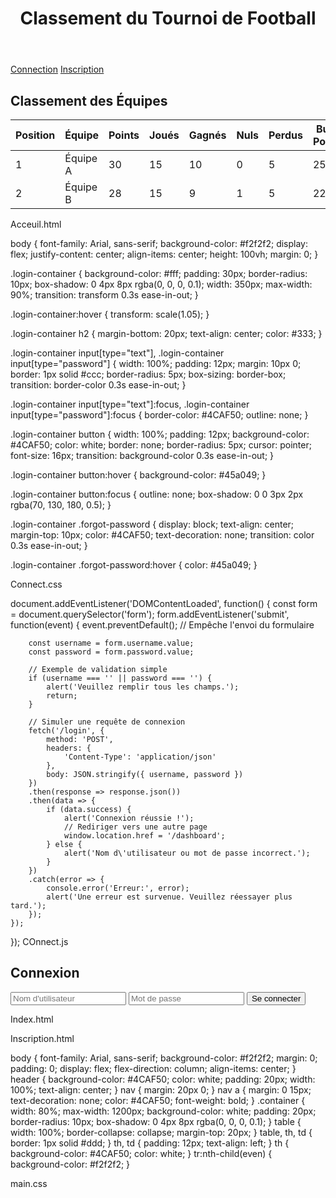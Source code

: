 <!DOCTYPE html>
<html>
<head>
    <meta charset='utf-8'>
    <meta http-equiv='X-UA-Compatible' content='IE=edge'>
    <title>Classement du Tournoi de Football</title>
    <meta name='viewport' content='width=device-width, initial-scale=1'>
    <link rel='stylesheet' type='text/css' media='screen' href='main.css'>
    <script src='main.js'></script>
</head>

<body>
    <header>
        <h1>Classement du Tournoi de Football</h1>
    </header>
    <nav>
        <a href="Connect.html">Connection</a>
        <a href="Inscription.html">Inscription</a>
    </nav>
    <div class="container">
        <h2>Classement des Équipes</h2>
        <table>
            <thead>
                <tr>
                    <th>Position</th>
                    <th>Équipe</th>
                    <th>Points</th>
                    <th>Joués</th>
                    <th>Gagnés</th>
                    <th>Nuls</th>
                    <th>Perdus</th>
                    <th>But Pour</th>
                    <th>But Contre</th>
                    <th>Différence</th>
                </tr>
            </thead>
            <tbody>
                <tr>
                    <td>1</td>
                    <td>Équipe A</td>
                    <td>30</td>
                    <td>15</td>
                    <td>10</td>
                    <td>0</td>
                    <td>5</td>
                    <td>25</td>
                    <td>10</td>
                    <td>+15</td>
                </tr>
                <tr>
                    <td>2</td>
                    <td>Équipe B</td>
                    <td>28</td>
                    <td>15</td>
                    <td>9</td>
                    <td>1</td>
                    <td>5</td>
                    <td>22</td>
                    <td>12</td>
                    <td>+10</td>
                </tr>
                <!-- Ajoutez plus de lignes pour les autres équipes -->
            </tbody>
        </table>
    </div>
</body>
</html>
Acceuil.html

body {
  font-family: Arial, sans-serif;
  background-color: #f2f2f2;
  display: flex;
  justify-content: center;
  align-items: center;
  height: 100vh;
  margin: 0;
}

.login-container {
  background-color: #fff;
  padding: 30px;
  border-radius: 10px;
  box-shadow: 0 4px 8px rgba(0, 0, 0, 0.1);
  width: 350px;
  max-width: 90%;
  transition: transform 0.3s ease-in-out;
}

.login-container:hover {
  transform: scale(1.05);
}

.login-container h2 {
  margin-bottom: 20px;
  text-align: center;
  color: #333;
}

.login-container input[type="text"],
.login-container input[type="password"] {
  width: 100%;
  padding: 12px;
  margin: 10px 0;
  border: 1px solid #ccc;
  border-radius: 5px;
  box-sizing: border-box;
  transition: border-color 0.3s ease-in-out;
}

.login-container input[type="text"]:focus,
.login-container input[type="password"]:focus {
  border-color: #4CAF50;
  outline: none;
}

.login-container button {
  width: 100%;
  padding: 12px;
  background-color: #4CAF50;
  color: white;
  border: none;
  border-radius: 5px;
  cursor: pointer;
  font-size: 16px;
  transition: background-color 0.3s ease-in-out;
}

.login-container button:hover {
  background-color: #45a049;
}

.login-container button:focus {
  outline: none;
  box-shadow: 0 0 3px 2px rgba(70, 130, 180, 0.5);
}

.login-container .forgot-password {
  display: block;
  text-align: center;
  margin-top: 10px;
  color: #4CAF50;
  text-decoration: none;
  transition: color 0.3s ease-in-out;
}

.login-container .forgot-password:hover {
  color: #45a049;
}

Connect.css

document.addEventListener('DOMContentLoaded', function() {
    const form = document.querySelector('form');
    form.addEventListener('submit', function(event) {
        event.preventDefault(); // Empêche l'envoi du formulaire

        const username = form.username.value;
        const password = form.password.value;

        // Exemple de validation simple
        if (username === '' || password === '') {
            alert('Veuillez remplir tous les champs.');
            return;
        }

        // Simuler une requête de connexion
        fetch('/login', {
            method: 'POST',
            headers: {
                'Content-Type': 'application/json'
            },
            body: JSON.stringify({ username, password })
        })
        .then(response => response.json())
        .then(data => {
            if (data.success) {
                alert('Connexion réussie !');
                // Rediriger vers une autre page
                window.location.href = '/dashboard';
            } else {
                alert('Nom d\'utilisateur ou mot de passe incorrect.');
            }
        })
        .catch(error => {
            console.error('Erreur:', error);
            alert('Une erreur est survenue. Veuillez réessayer plus tard.');
        });
    });
});
COnnect.js


<!DOCTYPE html>
<html lang="fr">
<head>
    <meta charset="UTF-8">
    <meta name="viewport" content="width=device-width, initial-scale=1.0">
    <title>Page de Connexion</title>
    <link rel="stylesheet" href="style.css">
    <script src='main.js'></script>
    </head>

<body>
    <div class="login-container">
        <h2>Connexion</h2>
        <form action="Acceuil.html" method="post">
            <input type="text" name="username" placeholder="Nom d'utilisateur" required>
            <input type="password" name="password" placeholder="Mot de passe" required>
            <button type="submit">Se connecter</button>
        </form>
    </div>
</body>
</html>

Index.html

<!DOCTYPE html>
<html>
<head>
    <meta charset='utf-8'>
    <meta http-equiv='X-UA-Compatible' content='IE=edge'>
    <title>Inscription</title>
    <meta name='viewport' content='width=device-width, initial-scale=1'>
    <link rel='stylesheet' type='text/css' media='screen' href='Inscription.css'>
    <script src='Inscription.js'></script>
</head>
<body>
    
</body>
</html>
Inscription.html


body {
    font-family: Arial, sans-serif;
    background-color: #f2f2f2;
    margin: 0;
    padding: 0;
    display: flex;
    flex-direction: column;
    align-items: center;
}
header {
    background-color: #4CAF50;
    color: white;
    padding: 20px;
    width: 100%;
    text-align: center;
}
nav {
    margin: 20px 0;
}
nav a {
    margin: 0 15px;
    text-decoration: none;
    color: #4CAF50;
    font-weight: bold;
}
.container {
    width: 80%;
    max-width: 1200px;
    background-color: white;
    padding: 20px;
    border-radius: 10px;
    box-shadow: 0 4px 8px rgba(0, 0, 0, 0.1);
}
table {
    width: 100%;
    border-collapse: collapse;
    margin-top: 20px;
}
table, th, td {
    border: 1px solid #ddd;
}
th, td {
    padding: 12px;
    text-align: left;
}
th {
    background-color: #4CAF50;
    color: white;
}
tr:nth-child(even) {
    background-color: #f2f2f2;
}

main.css
